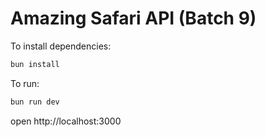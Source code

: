 # Amazing Safari API (Batch 9)

To install dependencies:

```sh
bun install
```

To run:

```sh
bun run dev
```

open http://localhost:3000
